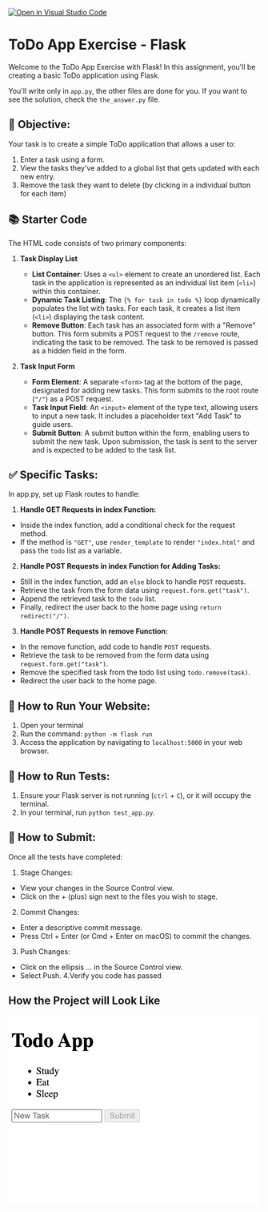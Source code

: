[![Open in Visual Studio Code](https://classroom.github.com/assets/open-in-vscode-718a45dd9cf7e7f842a935f5ebbe5719a5e09af4491e668f4dbf3b35d5cca122.svg)](https://classroom.github.com/online_ide?assignment_repo_id=14876494&assignment_repo_type=AssignmentRepo)
# ToDo App Exercise - Flask
Welcome to the ToDo App Exercise with Flask! In this assignment, you'll be creating a basic ToDo application using Flask.

You'll write only in `app.py`, the other files are done for you. If you want to see the solution, check the `the_answer.py` file.

## 🎯 Objective:
Your task is to create a simple ToDo application that allows a user to:

1. Enter a task using a form.
2. View the tasks they've added to a global list that gets updated with each new entry.
3. Remove the task they want to delete (by clicking in a individual button for each item)

## 📚 Starter Code
The HTML code consists of two primary components:

1. **Task Display List**
   - **List Container**: Uses a `<ul>` element to create an unordered list. Each task in the application is represented as an individual list item (`<li>`) within this container.
   - **Dynamic Task Listing**: The `{% for task in todo %}` loop dynamically populates the list with tasks. For each task, it creates a list item (`<li>`) displaying the task content.
   - **Remove Button**: Each task has an associated form with a "Remove" button. This form submits a POST request to the `/remove` route, indicating the task to be removed. The task to be removed is passed as a hidden field in the form.

2. **Task Input Form**
   - **Form Element**: A separate `<form>` tag at the bottom of the page, designated for adding new tasks. This form submits to the root route (`"/"`) as a POST request.
   - **Task Input Field**: An `<input>` element of the type text, allowing users to input a new task. It includes a placeholder text "Add Task" to guide users.
   - **Submit Button**: A submit button within the form, enabling users to submit the new task. Upon submission, the task is sent to the server and is expected to be added to the task list.

## ✅ Specific Tasks:
In app.py, set up Flask routes to handle:
1. **Handle GET Requests in index Function:**
  - Inside the index function, add a conditional check for the request method.
  - If the method is `"GET"`, use `render_template` to render `"index.html"` and pass the `todo` list as a variable.

2. **Handle POST Requests in index Function for Adding Tasks:**
  - Still in the index function, add an `else` block to handle `POST` requests.
  - Retrieve the task from the form data using `request.form.get("task")`.
  - Append the retrieved task to the `todo` list.
  - Finally, redirect the user back to the home page using `return redirect("/")`.

3. **Handle POST Requests in remove Function:**
  - In the remove function, add code to handle `POST` requests.
  - Retrieve the task to be removed from the form data using `request.form.get("task")`.
  - Remove the specified task from the todo list using `todo.remove(task)`.
  - Redirect the user back to the home page.

## 📘 How to Run Your Website:
1. Open your terminal
2. Run the command: `python -m flask run`
3. Access the application by navigating to `localhost:5000` in your web browser.

## 🚀 How to Run Tests:
1. Ensure your Flask server is not running (`ctrl` + `C`), or it will occupy the terminal.
2. In your terminal, run `python test_app.py`.

## 🤔 How to Submit:
Once all the tests have completed:

1. Stage Changes:
  - View your changes in the Source Control view.
  - Click on the + (plus) sign next to the files you wish to stage.
2. Commit Changes:
  - Enter a descriptive commit message.
  - Press Ctrl + Enter (or Cmd + Enter on macOS) to commit the changes.
3. Push Changes:
  - Click on the ellipsis ... in the Source Control view.
  - Select Push.
4.Verify you code has passed

## How the Project will Look Like
![Local Image](project.png)
